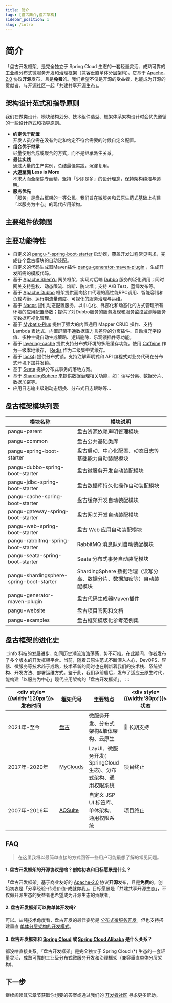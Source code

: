 ```yaml
---
title: 简介
tags: [盘古简介,盘古架构]
sidebar_position: 1
slug: /intro
---
```


# 简介

<head>
  <title>盘古开发框架 | 简介 | 架构设计范式和指导原则 | 主要功能特性| 盘古框架模块列表 | 盘古开发框架 | 盘古框架的进化史 | FAQ </title>
  <meta name="keywords" content="盘古开发框架 | 简介 | 架构设计范式和指导原则 | 主要功能特性| 盘古框架模块列表 | 盘古开发框架 | 盘古框架的进化史 | FAQ" />
  <meta name="description" content="「盘古开发框架」是完全独立于 Spring Cloud 生态的一套轻量灵活、成熟可靠的工业级分布式微服务开发和治理框架（兼容垂直单体分层架构)。它基于 Apache-2.0 协议开源发布，且是免费的。我们希望不仅是开源的受益者，也能成为开源的贡献者，与开源社区一起「共建共享开源生态」。" />
</head>

「盘古开发框架」是完全独立于 Spring Cloud 生态的一套轻量灵活、成熟可靠的工业级分布式微服务开发和治理框架（兼容垂直单体分层架构)。它基于 [Apache-2.0](https://www.apache.org/licenses/LICENSE-2.0) 协议**开源**发布，且是**免费**的。我们希望不仅是开源的受益者，也能成为开源的贡献者，与开源社区一起「共建共享开源生态」。

## 架构设计范式和指导原则

我们在做类设计、模块结构划分、技术组件选型、框架体系架构设计时会优先遵循的一些设计范式和指导原则。

- **约定优于配置**  
  开发人员仅需在没有约定和约定不符合需要的时候自定义配置。
- **组合优于继承**  
  尽量使用合成或聚合的方式，而不是继承派生关系。
- **最佳实践**  
  通过大量的生产实例，总结最佳实践，沉淀复用。	
- **大道至简 Less is More**  
  不求大而全聚焦专而精，坚持「少即是多」的设计理念，保持架构纯洁与透明。
- **服务优先**  
「服务」是盘古框架的一等公民。我们旨在微服务和云原生范式基础上构建「以服务为中心」的现代应用架构。

## 主要组件依赖图

## 主要功能特性

- 自定义的 [pangu-*-spring-boot-starter](https://gitee.com/pulanos/pangu-framework/tree/master) 启动器，覆盖开发过程常见需求，完成各个盘古模块的自动装配。
- 自定义的代码生成器Maven插件 [pangu-generator-maven-plugin](https://gitee.com/pulanos/pangu-framework/tree/master/pangu-generator-maven-plugin) ，生成开发所需的模版代码。
- 基于 [Apache ShenYu](https://shenyu.apache.org) 网关框架，实现对后端 [Dubbo](https://dubbo.apache.org/en/) 服务的泛化调用；同时网关支持鉴权、动态限流、熔断、防火墙；支持 A/B Test，蓝绿发布等。
- 基于 [Apache Dubbo](https://dubbo.apache.org/en/) 框架提供面向接口代理的高性能RPC调用、智能容错和负载均衡、运行期流量调度、可视化的服务治理与运维。
- 基于 [Nacos](https://nacos.io/en-us/index.html) 提供动态配置服务，以中心化、外部化和动态化的方式管理所有环境的应用配置参数；提供了对Dubbo服务的服务发现和服务监控监测等服务元数据可视化管理。
- 基于 [Mybatis-Plus](https://gitee.com/baomidou/mybatis-plus) 提供了强大的内置通用 Mapper CRUD 操作、支持 Lambda 表达式、内置屏蔽不通数据库方言差异的分页插件、自动填充字段值、多种主键自动生成策略、逻辑删除、乐观锁插件等功能。
- 基于 [layering-cache](https://github.com/xiaolyuh/layering-cache) 提供支持分布式环境的多级缓存功能。使用 [Caffeine](https://github.com/ben-manes/caffeine) 作为一级本地缓存， [Redis](https://redis.io/) 作为二级集中式缓存。
- 基于 [lock4j](https://gitee.com/baomidou/lock4j) 提供分布式锁。支持注解声明式和 API 编程式对业务代码在分布式环境下加并发锁。
- 基于 [Seata](https://seata.io/en-us/index.html) 提供分布式事务的落地方案。
- 基于 [ShardingSphere](https://shardingsphere.apache.org/index.html) 来提供数据治理相关功能，如：读写分离、数据分片、数据加密等。
- 应用日志输出级别动态切换、分布式日志跟踪等...

## 盘古框架模块列表

模块名称 | 模块说明  
--- | ---
pangu-parent | 盘古资源依赖声明管理模块 
pangu-common | 盘古公共基础类库
pangu-spring-boot-starter | 盘古启动、中心化配置、动态日志等基础能力自动装配模块
pangu-dubbo-spring-boot-starter | 盘古微服务开发自动装配模块
pangu-jdbc-spring-boot-starter | 盘古数据库持久化操作自动装配模块
pangu-cache-spring-boot-starter | 盘古缓存开发自动装配模块
pangu-gateway-spring-boot-starter | 盘古网关开发自动装配模块
pangu-web-spring-boot-starter | 盘古 Web 应用自动装配模块
pangu-rabbitmq-spring-boot-starter | RabbitMQ 消息队列自动装配模块
pangu-seata-spring-boot-starter | Seata 分布式事务自动装配模块
pangu-shardingsphere-spring-boot-starter | ShardingSphere 数据治理（读写分离、数据分片、数据加密等）自动装配模块
pangu-generator-maven-plugin | 盘古代码生成器Maven插件
pangu-website | 盘古项目官网和文档
pangu-examples | 盘古框架模版化参考范例集

## 盘古框架的进化史
:::info
科技的发展进步，如同历史潮流浩浩荡荡，势不可挡。在此期间，作者发布了多个版本的开发框架平台。当前，随着云原生范式不断深入人心，DevOPS、容器、微服务等技术趋于成熟，技术革新的同时也在刷新着我们的技术栈、系统架构、开发方法、部署运维方式。鉴于此，我们承前启后，发布了适应云原生时代，能构建「以服务为中心」现代应用架构的「盘古开发框架」。
:::

|<div style={{width:'120px'}}>发布时间</div> | 框架代号 | 主要特点 | <div style={{width:'80px'}}>状态</div>
--- | --- | --- | ---
2021年-至今 | [盘古](/) | 微服务开发、分布式架构&单体架构、云原生 |  :kiss: 长期支持
2017年-2020年 | [MyClouds](https://gitee.com/pulanos/myclouds/blob/master/myclouds-docs/1.1%20%E5%85%A5%E9%97%A8%20-%20%E7%AE%80%E4%BB%8B.md) | LayUI、微服务开发( SpringCloud 生态)、分布式架构、通用权限系统| 项目终止
2007年-2016年 | [AOSuite](https://gitee.com/pulanos/aosuite/blob/master/doc/a.%E7%AC%AC%E4%B8%80%E7%AB%A0%20AOSuite%E7%AE%80%E4%BB%8B.md) | 自定义 JSP UI 标签库、单体架构、通用权限系统 | 项目终止

## FAQ 
> 在这里我将以最简单直接的方式回答一些用户可能最想了解的常见问题。  

#### 1. 盘古开发框架的开源协议是啥？创始初衷和目标愿景是什么？  
「盘古开发框架」基于商业友好的 [Apache-2.0](https://www.apache.org/licenses/LICENSE-2.0) 协议**开源**发布，且是**免费**的，创始初衷是「分享经验-传递价值-成就你我」。目标愿景是「共建共享开源生态」，不仅做开源生态的受益者也希望成为开源生态的贡献者。

#### 2. 盘古开发框架可以做单体开发吗?
可以。从纯技术角度看，盘古开发的最佳姿势是 [分布式微服务开发](/docs/quick-start/how-to-make-microservice-architecture-app)。但也支持搭建垂直 [单体分层架构的开发模式](/docs/quick-start/how-to-make-monomer-architecture-app)。

#### 3. 盘古开发框架和 [Spring Cloud](https://spring.io/projects/spring-cloud) 或 [Spring Cloud Alibaba](https://spring.io/projects/spring-cloud-alibaba) 是什么关系？  
都没啥直接关系。「盘古开发框架」是完全独立于 Spring Cloud (*) 生态的一套轻量灵活、成熟可靠的工业级分布式微服务开发和治理框架（兼容垂直单体分层架构)。

## 下一步
继续阅读其它章节获取你想要的答案或通过我们的 [开发者社区](/docs/community) 寻求更多帮助。